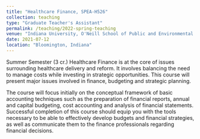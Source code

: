 ```yaml
---
title: "Healthcare Finance, SPEA-H526"
collection: teaching
type: "Graduate Teacher's Assistant"
permalink: /teaching/2022-spring-teaching
venue: "Indiana University, O'Neill School of Public and Environmental Affairs"
date: 2021-07-12
location: "Bloomington, Indiana"
---
```


Summer Semester (3 cr.)
Healthcare Finance is at the core of issues surrounding healthcare delivery and reform. It involves balancing the need to manage costs while investing in strategic opportunities. This course will present major issues involved in finance, budgeting and strategic planning.  

The course will focus initially on the conceptual framework of basic accounting techniques such as the preparation of financial reports, annual and capital budgeting, cost accounting and analysis of financial statements. Successful completion of this course should equip you with the tools necessary to be able to effectively develop budgets and financial strategies, as well as communicate them to the finance professionals regarding financial decisions.
